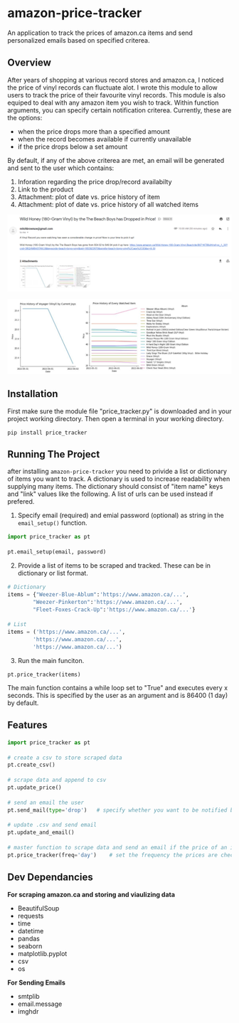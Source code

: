 # amazon-price-tracker

An application to track the prices of amazon.ca items and send personalized emails based on specified criterea. 

## Overview

After years of shopping at various record stores and amazon.ca, I noticed the price of vinyl records can fluctuate alot. I wrote this module to allow users to track the price of their favourite vinyl records. This module is also equiped to deal with any amazon item you wish to track. Within function arguments, you can specify certain notification criterea. Currently, these are the options:

- when the price drops more than a specified amount
- when the record becomes available if currently unavailable
- if the price drops below a set amount

By default, if any of the above criterea are met, an email will be generated and sent to the user which contains:

1. Inforation regarding the price drop/record availabilty
2. Link to the product
3. Attachment: plot of date vs. price history of item
4. Attachment: plot of date vs. price history of all watched items

![](https://github.com/mitchelljbrown/amazon-price-tracker/blob/main/images/email_screenshot.PNG)

![](https://github.com/mitchelljbrown/amazon-price-tracker/blob/main/images/graph_screenshot.PNG)

## Installation

First make sure the module file "price_tracker.py" is downloaded and in your project working directory. Then open a terminal in your working directory.

```console
pip install price_tracker
```

## Running The Project

after installing `amazon-price-tracker` you need to privide a list or dictionary of items you want to track. A dictionary is used to increase readability when supplying many items. The dictionary should consist of "item name" keys and "link" values like the following. A list of urls can be used instead if prefered. 

1. Specify email (required) and emial password (optional) as string in the `email_setup()` function.

```python
import price_tracker as pt

pt.email_setup(email, password)
```
2. Provide a list of items to be scraped and tracked. These can be in dictionary or list format.

```python
# Dictionary
items = {"Weezer-Blue-Ablum":'https://www.amazon.ca/...',
        "Weezer-Pinkerton":'https://www.amazon.ca/...',
        "Fleet-Foxes-Crack-Up":'https://www.amazon.ca/...'}

# List
items = ('https://www.amazon.ca/...',
        'https://www.amazon.ca/...',
        'https://www.amazon.ca/...')
```

3. Run the main funciton.
```
pt.price_tracker(items)
```
The main function contains a while loop set to "True" and executes every x seconds. This is specified by the user as an argument and is 86400 (1 day) by default.

## Features
```python
import price_tracker as pt

# create a csv to store scraped data
pt.create_csv()

# scrape data and append to csv
pt.update_price()

# send an email the user
pt.send_mail(type='drop')   # specify whether you want to be notified by a price drop or item availability

# update .csv and send email
pt.update_and_email()

# master function to scrape data and send an email if the price of an item drops or becomes available
pt.price_tracker(freq='day')    # set the frequency the prices are checked. Enter 'day', 'week', or specify in seconds
```

## Dev Dependancies

**For scraping amazon.ca and storing and viaulizing data**
- BeautifulSoup
- requests
- time
- datetime
- pandas
- seaborn
- matplotlib.pyplot
- csv
- os

**For Sending Emails**
- smtplib
- email.message
- imghdr
